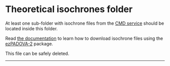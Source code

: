 # Theoretical isochrones folder

At least one sub-folder with isochrone files from the [CMD service][1] should
be located inside this folder.

Read [the documentation][2] to learn how to download isochrone files using the [ezPADOVA-2][3] package.

This file can be safely deleted.

_________________________________________
[1]: http://stev.oapd.inaf.it/cgi-bin/cmd
[2]: http://asteca.readthedocs.org/en/latest/running.html#theoretical-isochrones
[3]: https://github.com/asteca/ezpadova-2